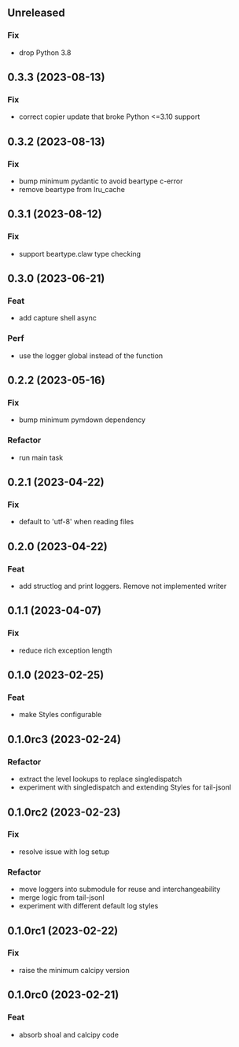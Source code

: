 ## Unreleased

### Fix

- drop Python 3.8

## 0.3.3 (2023-08-13)

### Fix

- correct copier update that broke Python <=3.10 support

## 0.3.2 (2023-08-13)

### Fix

- bump minimum pydantic to avoid beartype c-error
- remove beartype from lru_cache

## 0.3.1 (2023-08-12)

### Fix

- support beartype.claw type checking

## 0.3.0 (2023-06-21)

### Feat

- add capture shell async

### Perf

- use the logger global instead of the function

## 0.2.2 (2023-05-16)

### Fix

- bump minimum pymdown dependency

### Refactor

- run main task

## 0.2.1 (2023-04-22)

### Fix

- default to 'utf-8' when reading files

## 0.2.0 (2023-04-22)

### Feat

- add structlog and print loggers. Remove not implemented writer

## 0.1.1 (2023-04-07)

### Fix

- reduce rich exception length

## 0.1.0 (2023-02-25)

### Feat

- make Styles configurable

## 0.1.0rc3 (2023-02-24)

### Refactor

- extract the level lookups to replace singledispatch
- experiment with singledispatch and extending Styles for tail-jsonl

## 0.1.0rc2 (2023-02-23)

### Fix

- resolve issue with log setup

### Refactor

- move loggers into submodule for reuse and interchangeability
- merge logic from tail-jsonl
- experiment with different default log styles

## 0.1.0rc1 (2023-02-22)

### Fix

- raise the minimum calcipy version

## 0.1.0rc0 (2023-02-21)

### Feat

- absorb shoal and calcipy code
